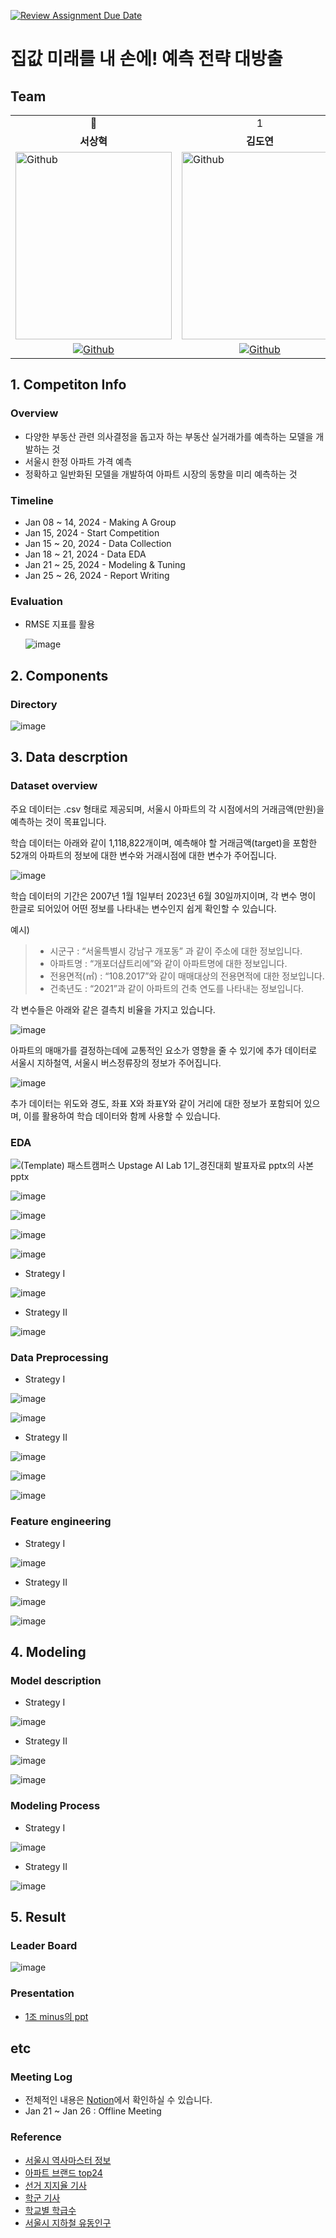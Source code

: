 [![Review Assignment Due Date](https://classroom.github.com/assets/deadline-readme-button-24ddc0f5d75046c5622901739e7c5dd533143b0c8e959d652212380cedb1ea36.svg)](https://classroom.github.com/a/g6ZC_OOE)
# 집값 미래를 내 손에! 예측 전략 대방출

## Team
<table>
  <tr>
    <td> <div align=center> 👑 </div> </td>
    <td> <div align=center>  1 </div> </td>
    <td> <div align=center>  2 </div> </td>
    <td> <div align=center>  3 </div> </td>
  </tr>
  <tr>
    <td> <div align=center> <b>서상혁</b> </div> </td>
    <td> <div align=center> <b>김도연</b> </div> </td>
    <td> <div align=center> <b>김다운</b> </div> </td>
    <td> <div align=center> <b>신동혁</b> </div> </td>
  </tr>
  <tr>
    <td> <img alt="Github" src ="https://github.com/UpstageAILab/upstage-ml-regression-01/assets/76687996/a4dbcdb5-1d28-4b91-8555-1168abffc1d0" width="250" height="300"/> </td>
    <td> <img alt="Github" src ="https://github.com/UpstageAILab/upstage-ml-regression-01/assets/76687996/3d913931-5797-4689-aea2-3ef12bc47ef0" width="250" height="300"/> </td>
    <td> <img alt="Github" src ="https://github.com/UpstageAILab/upstage-ml-regression-01/assets/76687996/0f945311-9828-4e50-a60c-fc4db3fa3b9d" width="250" height="300"/> </td>
    <td> <img alt="Github" src ="https://github.com/UpstageAILab/upstage-ml-regression-01/assets/76687996/c4cb11ba-e02f-4776-97c8-9585ae4b9f1d" width="250" height="300"/> </td>
  </tr>
  <tr>
    <td> <div align=center> <a href="https://github.com/S-RSH"> <img alt="Github" src ="https://img.shields.io/badge/Github-181717.svg?&style=plastic&logo=Github&logoColor=white"/> </div> </td>
    <td> <div align=center> <a href="https://github.com/d-yeon"> <img alt="Github" src ="https://img.shields.io/badge/Github-181717.svg?&style=plastic&logo=Github&logoColor=white"/> </div> </td>
    <td> <div align=center> <a href="https://github.com/Daw-ny"> <img alt="Github" src ="https://img.shields.io/badge/Github-181717.svg?&style=plastic&logo=Github&logoColor=white"/> </div> </td>
    <td> <div align=center> <a href="https://github.com/HyeokHam"> <img alt="Github" src ="https://img.shields.io/badge/Github-181717.svg?&style=plastic&logo=Github&logoColor=white"/> </div> </td>
    </tr>
</table>

      
## 1. Competiton Info

### Overview

- 다양한 부동산 관련 의사결정을 돕고자 하는 부동산 실거래가를 예측하는 모델을 개발하는 것
- 서울시 한정 아파트 가격 예측
- 정확하고 일반화된 모델을 개발하여 아파트 시장의 동향을 미리 예측하는 것

### Timeline

- Jan 08 ~ 14, 2024 - Making A Group
- Jan 15, 2024 - Start Competition
- Jan 15 ~ 20, 2024 - Data Collection
- Jan 18 ~ 21, 2024 - Data EDA
- Jan 21 ~ 25, 2024 - Modeling & Tuning
- Jan 25 ~ 26, 2024 - Report Writing

### Evaluation

- RMSE 지표를 활용
  
  ![image](https://github.com/UpstageAILab/upstage-ml-regression-01/assets/76687996/5cfa5fdc-7256-4972-98af-f15ad54f8361)


## 2. Components

### Directory

![image](https://github.com/UpstageAILab/upstage-ml-regression-01/assets/76687996/cc50aae1-aebd-4fe0-8d1e-30f6c576b236)


## 3. Data descrption

### Dataset overview

주요 데이터는 .csv 형태로 제공되며, 서울시 아파트의 각 시점에서의 거래금액(만원)을 예측하는 것이 목표입니다.

학습 데이터는 아래와 같이 1,118,822개이며, 예측해야 할 거래금액(target)을 포함한 52개의 아파트의 정보에 대한 변수와 거래시점에 대한 변수가 주어집니다.

![image](https://github.com/UpstageAILab/upstage-ml-regression-01/assets/76687996/9c3d2f9e-ac4c-4f1f-be3c-3f2447dfcc9a)

학습 데이터의 기간은 2007년 1월 1일부터 2023년 6월 30일까지이며, 각 변수 명이 한글로 되어있어 어떤 정보를 나타내는 변수인지 쉽게 확인할 수 있습니다.

예시)
> - 시군구 : “서울특별시 강남구 개포동” 과 같이 주소에 대한 정보입니다.
> - 아파트명 : “개포더샵트리에”와 같이 아파트명에 대한 정보입니다.
> - 전용면적(㎡) : “108.2017”와 같이 매매대상의 전용면적에 대한 정보입니다.
> - 건축년도 : “2021”과 같이 아파트의 건축 연도를 나타내는 정보입니다.

각 변수들은 아래와 같은 결측치 비율을 가지고 있습니다.

![image](https://github.com/UpstageAILab/upstage-ml-regression-01/assets/76687996/a4ba70e3-f9f2-47dd-8d3f-aae5ad104bac)

아파트의 매매가를 결정하는데에 교통적인 요소가 영향을 줄 수 있기에 추가 데이터로 서울시 지하철역, 서울시 버스정류장의 정보가 주어집니다. 

![image](https://github.com/UpstageAILab/upstage-ml-regression-01/assets/76687996/d1f86dad-e331-4a13-b010-bcb2cbd63312)

추가 데이터는 위도와 경도, 좌표 X와 좌표Y와 같이 거리에 대한 정보가 포함되어 있으며, 이를 활용하여 학습 데이터와 함께 사용할 수 있습니다. 


### EDA

![(Template)  패스트캠퍼스  Upstage AI Lab 1기_경진대회 발표자료 pptx의 사본 pptx](https://github.com/UpstageAILab/upstage-ml-regression-01/assets/147508048/5d9c6ab4-dbe3-4f19-afea-ad6f20295be6)


![image](https://github.com/UpstageAILab/upstage-ml-regression-01/assets/76687996/0634bfbe-f9cd-4dca-b84f-038d3b60df73)  

![image](https://github.com/UpstageAILab/upstage-ml-regression-01/assets/76687996/bc4d4085-8dca-4202-a85d-4aaa80772234)  

![image](https://github.com/UpstageAILab/upstage-ml-regression-01/assets/76687996/d30e04e7-b273-4de2-8fe5-99a7d93e0be8)  

![image](https://github.com/UpstageAILab/upstage-ml-regression-01/assets/76687996/2dc1c7e1-1dae-4e37-9bb1-f4f5af207a20)  

- Strategy I
  
![image](https://github.com/UpstageAILab/upstage-ml-regression-01/assets/76687996/550ea027-ef41-4625-972b-b9016b067b20)

- Strategy II
  
![image](https://github.com/UpstageAILab/upstage-ml-regression-01/assets/76687996/d7fa3138-afa8-4aac-a900-2237281d1fab)  


### Data Preprocessing

- Strategy I

![image](https://github.com/UpstageAILab/upstage-ml-regression-01/assets/94885063/ed9f511a-4b41-4f04-a172-e35ae2082fcb)

![image](https://github.com/UpstageAILab/upstage-ml-regression-01/assets/94885063/6fd35ee5-e4d6-4591-bb33-633b56ce8b5b)

- Strategy II

![image](https://github.com/UpstageAILab/upstage-ml-regression-01/assets/94885063/e9ccdf76-1c6e-4afb-a642-5a4786ffeda1)
 
![image](https://github.com/UpstageAILab/upstage-ml-regression-01/assets/94885063/6786f014-1c70-4fda-a32d-7c4cbcbe035a)

![image](https://github.com/UpstageAILab/upstage-ml-regression-01/assets/94885063/0eaa7c86-9cdd-47fe-8dbe-47d8403c6e8f)


### Feature engineering

- Strategy I
  
![image](https://github.com/UpstageAILab/upstage-ml-regression-01/assets/94885063/e45843f4-8716-49c9-a2f9-a7adb8cdafdb)

- Strategy II

![image](https://github.com/UpstageAILab/upstage-ml-regression-01/assets/94885063/91efe0d5-429a-440b-b2de-f721b13da539)

![image](https://github.com/UpstageAILab/upstage-ml-regression-01/assets/94885063/b4329e18-621e-4cd7-af7c-6967d237b880)


## 4. Modeling

### Model description

- Strategy I

![image](https://github.com/UpstageAILab/upstage-ml-regression-01/assets/94885063/ec35b877-7333-4bb3-b500-4c05a8d4478d)

- Strategy II

![image](https://github.com/UpstageAILab/upstage-ml-regression-01/assets/94885063/d725ff11-f1f5-4a01-beca-e6fc6c2039d7)

![image](https://github.com/UpstageAILab/upstage-ml-regression-01/assets/94885063/aa61677a-f8e0-4d24-b482-73b38930dc74)


### Modeling Process

- Strategy I

![image](https://github.com/UpstageAILab/upstage-ml-regression-01/assets/94885063/8679f49f-7fce-42c6-a304-359c9f291d79)


- Strategy II

![image](https://github.com/UpstageAILab/upstage-ml-regression-01/assets/94885063/a707928f-81e2-4a46-9c2b-b3f539585884)


## 5. Result

### Leader Board

![image](https://github.com/UpstageAILab/upstage-ml-regression-01/assets/76687996/d687d43e-b43c-4ba3-abb3-cab2f925b939)

### Presentation

- [1조 minus의 ppt](https://docs.google.com/presentation/d/1LmVvBo0ZpkWONN22q8OppNOOL5F3Ds9N/edit)

## etc

### Meeting Log

- 전체적인 내용은 [Notion](https://www.notion.so/1-c35e90521c3e445888e2218d9871acf5)에서 확인하실 수 있습니다.
- Jan 21 ~ Jan 26 : Offline Meeting

### Reference

- [서울시 역사마스터 정보](https://data.seoul.go.kr/dataList/OA-21232/S/1/datasetView.do)
- [아파트 브랜드 top24](https://brikorea.com/bbs/board.php?bo_table=rep_1&wr_id=2584&sfl=wr_subject&stx=%EC%95%84%ED%8C%8C%ED%8A%B8&sop=and)
- [선거 지지율 기사](https://www.joongang.co.kr/article/25055110#home)
- [학군 기사](https://www.sentv.co.kr/news/view/669378)
- [학교별 학급수](https://www.schoolinfo.go.kr/ng/go/pnnggo_a01_l2.do)
- [서울시 지하철 유동인구](https://data.seoul.go.kr/dataList/OA-12252/S/1/datasetView.do)
